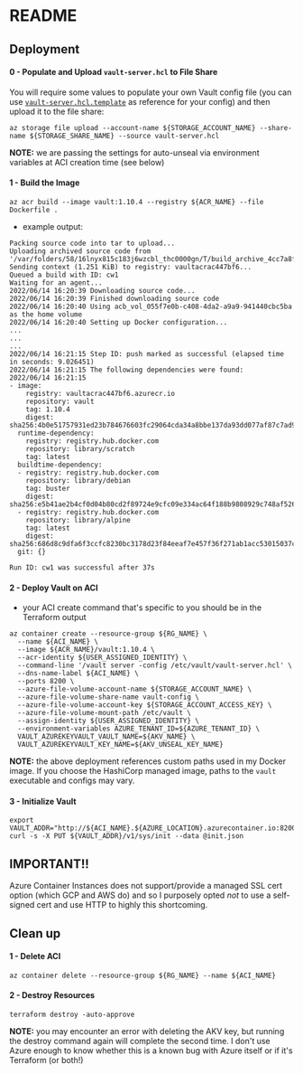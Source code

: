 # README

## Deployment
#### 0 - Populate and Upload `vault-server.hcl` to File Share
You will require some values to populate your own Vault config file (you can use [`vault-server.hcl.template`](./vault-server.hcl.template) as reference for your config) and then upload it to the file share:
```
az storage file upload --account-name ${STORAGE_ACCOUNT_NAME} --share-name ${STORAGE_SHARE_NAME} --source vault-server.hcl
```

**NOTE:** we are passing the settings for auto-unseal via environment variables at ACI creation time (see below)


#### 1 - Build the Image
```
az acr build --image vault:1.10.4 --registry ${ACR_NAME} --file Dockerfile . 
```

- example output:
```
Packing source code into tar to upload...
Uploading archived source code from '/var/folders/58/16lnyx815c183j6wzcbl_thc0000gn/T/build_archive_4cc7a8f32603442fa79777734653ed25.tar.gz'...
Sending context (1.251 KiB) to registry: vaultacrac447bf6...
Queued a build with ID: cw1
Waiting for an agent...
2022/06/14 16:20:39 Downloading source code...
2022/06/14 16:20:39 Finished downloading source code
2022/06/14 16:20:40 Using acb_vol_055f7e0b-c408-4da2-a9a9-941440cbc5ba as the home volume
2022/06/14 16:20:40 Setting up Docker configuration...
...
...
...
2022/06/14 16:21:15 Step ID: push marked as successful (elapsed time in seconds: 9.026451)
2022/06/14 16:21:15 The following dependencies were found:
2022/06/14 16:21:15
- image:
    registry: vaultacrac447bf6.azurecr.io
    repository: vault
    tag: 1.10.4
    digest: sha256:4b0e51757931ed23b784676603fc29064cda34a8bbe137da93dd077af87c7ad9
  runtime-dependency:
    registry: registry.hub.docker.com
    repository: library/scratch
    tag: latest
  buildtime-dependency:
  - registry: registry.hub.docker.com
    repository: library/debian
    tag: buster
    digest: sha256:e5b41ae2b4cf0d04b80cd2f89724e9cfc09e334ac64f188b9808929c748af526
  - registry: registry.hub.docker.com
    repository: library/alpine
    tag: latest
    digest: sha256:686d8c9dfa6f3ccfc8230bc3178d23f84eeaf7e457f36f271ab1acc53015037c
  git: {}

Run ID: cw1 was successful after 37s
```


#### 2 - Deploy Vault on ACI
- your ACI create command that's specific to you should be in the Terraform output
```
az container create --resource-group ${RG_NAME} \
  --name ${ACI_NAME} \
  --image ${ACR_NAME}/vault:1.10.4 \
  --acr-identity ${USER_ASSIGNED_IDENTITY} \
  --command-line '/vault server -config /etc/vault/vault-server.hcl' \
  --dns-name-label ${ACI_NAME} \
  --ports 8200 \
  --azure-file-volume-account-name ${STORAGE_ACCOUNT_NAME} \
  --azure-file-volume-share-name vault-config \
  --azure-file-volume-account-key ${STORAGE_ACCOUNT_ACCESS_KEY} \
  --azure-file-volume-mount-path /etc/vault \
  --assign-identity ${USER_ASSIGNED_IDENTITY} \
  --environment-variables AZURE_TENANT_ID=${AZURE_TENANT_ID} \
  VAULT_AZUREKEYVAULT_VAULT_NAME=${AKV_NAME} \
  VAULT_AZUREKEYVAULT_KEY_NAME=${AKV_UNSEAL_KEY_NAME}
```

**NOTE:** the above deployment references custom paths used in my Docker image.  If you choose the HashiCorp managed image, paths to the `vault` executable and configs may vary.


#### 3 - Initialize Vault
```
export VAULT_ADDR="http://${ACI_NAME}.${AZURE_LOCATION}.azurecontainer.io:8200"
curl -s -X PUT ${VAULT_ADDR}/v1/sys/init --data @init.json
```

## IMPORTANT!!
Azure Container Instances does not support/provide a managed SSL cert option (which GCP and AWS do) and so I purposely opted *not* to use a self-signed cert and use HTTP to highly this shortcoming. 


## Clean up
#### 1 - Delete ACI
```
az container delete --resource-group ${RG_NAME} --name ${ACI_NAME}
```


#### 2 - Destroy Resources
```
terraform destroy -auto-approve
```

**NOTE:** you may encounter an error with deleting the AKV key, but running the destroy command again will complete the second time.  I don't use Azure enough to know whether this is a known bug with Azure itself or if it's Terraform (or both!)


